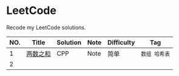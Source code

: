 # LeetCode
Recode my LeetCode solutions.

|NO.|Title|Solution|Note|Difficulty|Tag|
|---|-----|--------|----|----------|---|
|1|[两数之和](https://leetcode-cn.com/problems/two-sum/)|CPP|Note|简单|`数组 哈希表`|
|2|


